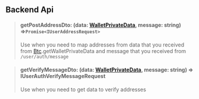 ## Backend Api

> #### getPostAddressDto: (data: [WalletPrivateData](./interfaces.md#walletprivatedata), message: string) =>`Promise<IUserAddressRequest>`
> Use when you need to map addresses from data that you received from [Btc](./btc.md).getWalletPrivateData
and message that you received from `/user/auth/message`

> #### getVerifyMessageDto: (data: [WalletPrivateData](./interfaces.md#walletprivatedata), message: string) => IUserAuthVerifyMessageRequest
> Use when you need to get data to verify addresses
